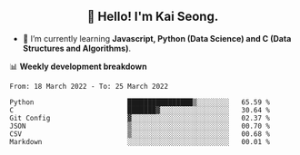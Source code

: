 <h2 align="center" color="blue">👋 Hello! I'm Kai Seong.</h2>   
   

- 🌱 I’m currently learning **Javascript, Python (Data Science) and C (Data Structures and Algorithms)**.  


📊 **Weekly development breakdown**
<!--START_SECTION:waka-->

```text
From: 18 March 2022 - To: 25 March 2022

Python                       ████████████████▒░░░░░░░░   65.59 %
C                            ███████▓░░░░░░░░░░░░░░░░░   30.64 %
Git Config                   ▓░░░░░░░░░░░░░░░░░░░░░░░░   02.37 %
JSON                         ▒░░░░░░░░░░░░░░░░░░░░░░░░   00.70 %
CSV                          ▒░░░░░░░░░░░░░░░░░░░░░░░░   00.68 %
Markdown                     ░░░░░░░░░░░░░░░░░░░░░░░░░   00.01 %
```

<!--END_SECTION:waka-->
